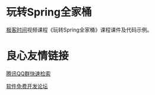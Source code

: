 # 玩转Spring全家桶

[极客时间](https://time.geekbang.org)视频课程《玩转Spring全家桶》课程课件及代码示例。


 # 良心友情链接

[腾讯QQ群快速检索](http://u.720life.cn/s/8cf73f7c)

[软件免费开发论坛](http://u.720life.cn/s/bbb01dc0)